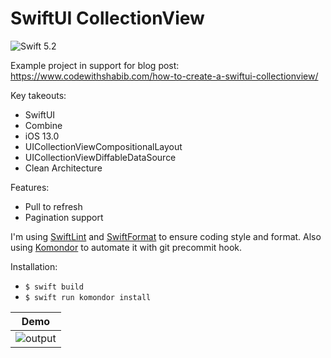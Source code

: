 # SwiftUI CollectionView

![Swift 5.2](https://img.shields.io/badge/Swift-5.2-orange.svg?style=flat)

Example project in support for blog post: https://www.codewithshabib.com/how-to-create-a-swiftui-collectionview/

Key takeouts:

- SwiftUI
- Combine
- iOS 13.0
- UICollectionViewCompositionalLayout
- UICollectionViewDiffableDataSource
- Clean Architecture

Features:

- Pull to refresh
- Pagination support

I'm using [SwiftLint](https://github.com/realm/SwiftLint) and [SwiftFormat](https://github.com/nicklockwood/SwiftFormat) to ensure coding style and format. Also using [Komondor](https://github.com/shibapm/Komondor) to automate it with git precommit hook. 

Installation:

- `$ swift build`
- `$ swift run komondor install`

| Demo  | 
| ------------- | 
| ![output](ScreenRecord/output.gif) | 
